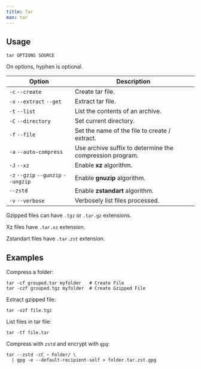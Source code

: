 ```yaml
---
title: Tar
man: tar
---
```


## Usage

```shell
tar OPTIONS SOURCE
```

On options, hyphen is optional.

| Option | Description |
| --- | --- |
| `-c` `--create` | Create tar file. |
| `-x` `--extract` `--get` | Extract tar file. |
| `-t` `--list` | List the contents of an archive. |
| `-C` `--directory` | Set current directory. |
| `-f` `--file` | Set the name of the file to create / extract. |
| `-a` `--auto-compress` | Use archive suffix to determine the compression program. |
| `-J` `--xz` | Enable **xz** algorithm. |
| `-z` `--gzip` `--gunzip` `--ungzip` | Enable **gnuzip** algorithm. |
| `--zstd` | Enable **zstandart** algorithm. |
| `-v` `--verbose` | Verbosely list files processed. |

Gzipped files can have `.tgz` or `.tar.gz` extensions.

Xz files have `.tar.xz` extension.

Zstandart files have `.tar.zst` extension.

## Examples

Compress a folder:

```shell
tar -cf grouped.tar myfolder   # Create File
tar -czf grouped.tgz myfolder  # Create Gzipped File
```

Extract gzipped file:

```shell
tar -xzf file.tgz
```

List files in tar file:

```shell
tar -tf file.tar
```

Compress with `zstd` and encrypt with `gpg`:

```shell
tar --zstd -cC ~ Folder/ \
  | gpg -e --default-recipient-self > folder.tar.zst.gpg
```
